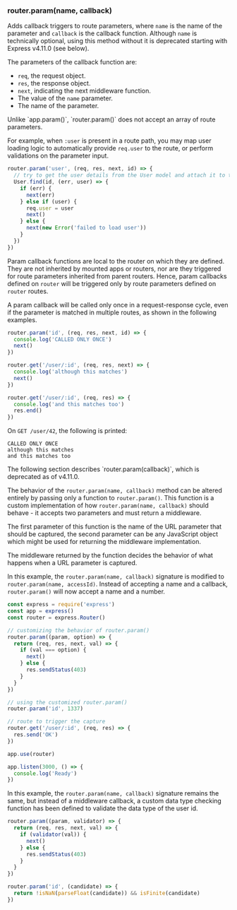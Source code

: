 <h3 id='router.param'>router.param(name, callback)</h3>

Adds callback triggers to route parameters, where `name` is the name of the parameter and `callback` is the callback function. Although `name` is technically optional, using this method without it is deprecated starting with Express v4.11.0 (see below).

The parameters of the callback function are:

- `req`, the request object.
- `res`, the response object.
- `next`, indicating the next middleware function.
- The value of the `name` parameter.
- The name of the parameter.

<div class="doc-box doc-info" markdown="1">
Unlike `app.param()`, `router.param()` does not accept an array of route parameters.
</div>

For example, when `:user` is present in a route path, you may map user loading logic to automatically provide `req.user` to the route, or perform validations on the parameter input.

```js
router.param('user', (req, res, next, id) => {
  // try to get the user details from the User model and attach it to the request object
  User.find(id, (err, user) => {
    if (err) {
      next(err)
    } else if (user) {
      req.user = user
      next()
    } else {
      next(new Error('failed to load user'))
    }
  })
})
```

Param callback functions are local to the router on which they are defined. They are not inherited by mounted apps or routers, nor are they triggered for route parameters inherited from parent routers. Hence, param callbacks defined on `router` will be triggered only by route parameters defined on `router` routes.

A param callback will be called only once in a request-response cycle, even if the parameter is matched in multiple routes, as shown in the following examples.

```js
router.param('id', (req, res, next, id) => {
  console.log('CALLED ONLY ONCE')
  next()
})

router.get('/user/:id', (req, res, next) => {
  console.log('although this matches')
  next()
})

router.get('/user/:id', (req, res) => {
  console.log('and this matches too')
  res.end()
})
```

On `GET /user/42`, the following is printed:

```
CALLED ONLY ONCE
although this matches
and this matches too
```

<div class="doc-box doc-warn" markdown="1">
The following section describes `router.param(callback)`, which is deprecated as of v4.11.0.
</div>

The behavior of the `router.param(name, callback)` method can be altered entirely by passing only a function to `router.param()`. This function is a custom implementation of how `router.param(name, callback)` should behave - it accepts two parameters and must return a middleware.

The first parameter of this function is the name of the URL parameter that should be captured, the second parameter can be any JavaScript object which might be used for returning the middleware implementation.

The middleware returned by the function decides the behavior of what happens when a URL parameter is captured.

In this example, the `router.param(name, callback)` signature is modified to `router.param(name, accessId)`. Instead of accepting a name and a callback, `router.param()` will now accept a name and a number.

```js
const express = require('express')
const app = express()
const router = express.Router()

// customizing the behavior of router.param()
router.param((param, option) => {
  return (req, res, next, val) => {
    if (val === option) {
      next()
    } else {
      res.sendStatus(403)
    }
  }
})

// using the customized router.param()
router.param('id', 1337)

// route to trigger the capture
router.get('/user/:id', (req, res) => {
  res.send('OK')
})

app.use(router)

app.listen(3000, () => {
  console.log('Ready')
})
```

In this example, the `router.param(name, callback)` signature remains the same, but instead of a middleware callback, a custom data type checking function has been defined to validate the data type of the user id.

```js
router.param((param, validator) => {
  return (req, res, next, val) => {
    if (validator(val)) {
      next()
    } else {
      res.sendStatus(403)
    }
  }
})

router.param('id', (candidate) => {
  return !isNaN(parseFloat(candidate)) && isFinite(candidate)
})
```
